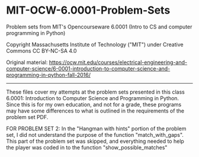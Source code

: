# MIT-OCW-6.0001-Problem-Sets
Problem sets from MIT's Opencourseware 6.0001 (Intro to CS and computer programming in Python)

Copyright Massachusetts Institute of Technology ("MIT") under Creative Commons CC BY-NC-SA 4.0

Original material: https://ocw.mit.edu/courses/electrical-engineering-and-computer-science/6-0001-introduction-to-computer-science-and-programming-in-python-fall-2016/

----------

These files cover my attempts at the problem sets presented in this class 6.0001: Introduction to Computer Science and Programming in Python.  Since this is for my own education, and not for a grade, these programs may have some differences to what is outlined in the requirements of the problem set PDF.

FOR PROBLEM SET 2: In the "Hangman with hints" portion of the problem set, I did not understand the purpose of the function "match_with_gaps".  This part of the problem set was skipped, and everything needed to help the player was coded in to the function "show_possible_matches"
